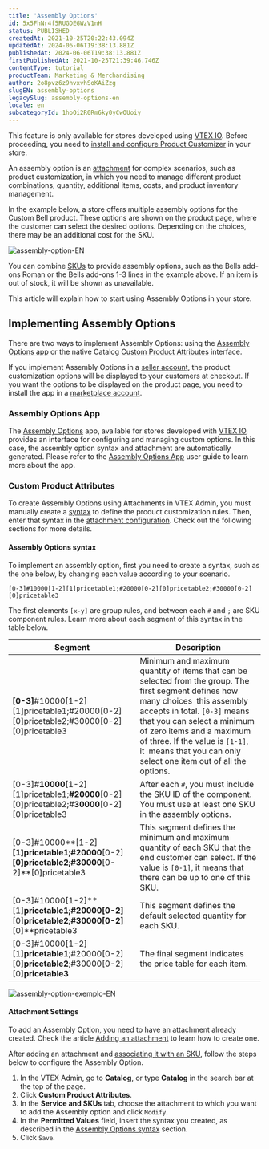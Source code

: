 ```yaml
---
title: 'Assembly Options'
id: 5x5FhNr4f5RUGDEGWzV1nH
status: PUBLISHED
createdAt: 2021-10-25T20:22:43.094Z
updatedAt: 2024-06-06T19:38:13.881Z
publishedAt: 2024-06-06T19:38:13.881Z
firstPublishedAt: 2021-10-25T21:39:46.746Z
contentType: tutorial
productTeam: Marketing & Merchandising
author: 2o8pvz6z9hvxvhSoKAiZzg
slugEN: assembly-options
legacySlug: assembly-options-en
locale: en
subcategoryId: 1hoOi2R0Rm6ky0yCwOUoiy
---
```


<div class="alert alert-warning">
  <p>This feature is only available for stores developed using <a href="https://vtex.com/us-en/store-framework/">VTEX IO</a>. Before proceeding, you need to <a href="https://developers.vtex.com/vtex-developer-docs/docs/vtex-product-customizer">install and configure Product Customizer</a> in your store. </p>
</div>

An assembly option is an [attachment](https://help.vtex.com/en/tutorial/what-is-an-attachment--aGICk0RVbqKg6GYmQcWUm) for complex scenarios, such as product customization, in which you need to manage different product combinations, quantity, additional items, costs, and product inventory management.

In the example below, a store offers multiple assembly options for the Custom Bell product. These options are shown on the product page, where the customer can select the desired options. Depending on the choices, there may be an additional cost for the SKU.

![assembly-option-EN](//images.ctfassets.net/alneenqid6w5/3A5QzqwSI6Z9CZk3EqPrZs/585aace6b147a8107f0f5d03faa5db5f/image.png)

You can combine [SKUs](https://help.vtex.com/en/tutorial/what-is-an-sku--1K75s4RXAQyOuGUYKMM68u) to provide assembly options, such as the Bells add-ons Roman or the Bells add-ons 1-3 lines in the example above. If an item is out of stock, it will be shown as unavailable.

This article will explain how to start using Assembly Options in your store.

## Implementing Assembly Options

There are two ways to implement Assembly Options: using the [Assembly Options app](#app-assembly-options) or the native Catalog [Custom Product Attributes](#custom-product-attributes) interface.

<div class="alert alert-warning">
  <p>If you implement Assembly Options in a <a href="https://help.vtex.com/en/tutorial/what-is-a-seller--5FkLvhZ3Few4CWWIuYOK2w">seller account</a>, the product customization options will be displayed to your customers at checkout. If you want the options to be displayed on the product page, you need to install the app in a <a href="https://help.vtex.com/en/tutorial/what-is-a-marketplace--680lLJTnmEAmekcC0MIea8">marketplace account</a>.</p>
</div>

### Assembly Options App

The [Assembly Options](https://apps.vtex.com/vtex-admin-assembly-options/p) app, available for stores developed with [VTEX IO](https://vtex.com/us-en/store-framework/), provides an interface for configuring and managing custom options. In this case, the assembly option syntax and attachment are automatically generated. Please refer to the [Assembly Options App](https://help.vtex.com/en/tutorial/assembly-options-app--54mWg37mojrqOgCA79iqqk) user guide to learn more about the app.

### Custom Product Attributes

To create Assembly Options using Attachments in VTEX Admin, you must manually create a [syntax](#assembly-options-syntax) to define the product customization rules. Then, enter that syntax in the [attachment configuration](#attachment-settings). Check out the following sections for more details.

#### Assembly Options syntax

To implement an assembly option, first you need to create a syntax, such as the one below, by changing each value according to your scenario.

`[0-3]#10000[1-2][1]pricetable1;#20000[0-2][0]pricetable2;#30000[0-2][0]pricetable3`

The first elements `[x-y]` are group rules, and between each `#` and `;` are SKU component rules. Learn more about each segment of this syntax in the table below.

| Segment      | Description        |
| ------------------------------------------------------------------------------------------------------ | ------------------------------------------------------------------------------------------------------------------------------------------------------------------------------------------------------------------------------------------------------------------------------------------------------------------------------------------- |
| **\[0-3\]**#10000\[1-2\]\[1\]pricetable1;#20000\[0-2\]\[0\]pricetable2;#30000\[0-2\]\[0\]pricetable3      | Minimum and maximum quantity of items that can be selected from the group. The first segment defines how many choices  this assembly accepts in total. `[0-3]` means that you can select a minimum of zero items and a maximum of three. If the value is `[1-1]`, it  means that you can only select one item out of all the options. |
| \[0-3\]#**10000**\[1-2\]\[1\]pricetable1;**#20000**\[0-2\]\[0\]pricetable2;#**30000**\[0-2\]\[0\]pricetable3 | After each `#`, you must include the SKU ID of the component. You must use at least one SKU in the assembly options.       |
| \[0-3\]#10000**\[1-2\]**\[1\]pricetable1;#20000**\[0-2\]**\[0\]pricetable2;#30000**\[0-2\]**\[0\]pricetable3 | This segment defines the minimum and maximum quantity of each SKU that the end customer can select. If the value is `[0-1]`, it means that there can be up to one of this SKU.      |
| \[0-3\]#10000\[1-2\]**\[1\]**pricetable1;#20000\[0-2\]**\[0\]**pricetable2;#30000\[0-2\]**\[0\]**pricetable3 | This segment defines the default selected quantity for each SKU.  |
| \[0-3\]#10000\[1-2\]\[1\]**pricetable1**;#20000\[0-2\]\[0\]**pricetable2**;#30000\[0-2\]\[0\]**pricetable3** | The final segment indicates the price table for each item.  | 

![assembly-option-exemplo-EN](//images.ctfassets.net/alneenqid6w5/2c4cfwQo0KisXQhlzYoxGC/939c084743ddf02d3903af57104f0b39/image.png)

#### Attachment Settings

To add an Assembly Option, you  need to have an attachment already created. Check the article [Adding an attachment](https://help.vtex.com/en/tutorial/adding-an-attachment--7zHMUpuoQE4cAskqEUWScU) to learn how to create one.

After adding an attachment and [associating it with an SKU](https://help.vtex.com/en/tutorial/adding-an-attachment--7zHMUpuoQE4cAskqEUWScU#associating-the-attachment-with-a-sku), follow the steps below to configure the Assembly Option.

1. In the VTEX Admin, go to __Catalog__, or type __Catalog__ in the search bar at the top of the page.
2. Click **Custom Product Attributes**.
3. In the **Service and SKUs** tab, choose the attachment to which you want to add the Assembly option and click `Modify`.
4. In the  **Permitted Values** field, insert the syntax you  created, as described in the [Assembly Options syntax](#assembly-options-syntax) section.
5. Click `Save`.
